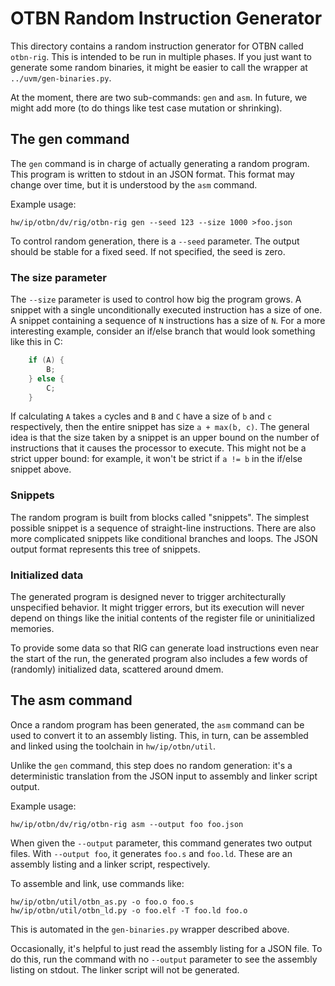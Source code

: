 # OTBN Random Instruction Generator

This directory contains a random instruction generator for OTBN called
`otbn-rig`. This is intended to be run in multiple phases. If you just
want to generate some random binaries, it might be easier to call the
wrapper at `../uvm/gen-binaries.py`.

At the moment, there are two sub-commands: `gen` and `asm`. In future,
we might add more (to do things like test case mutation or shrinking).

## The gen command

The `gen` command is in charge of actually generating a random
program. This program is written to stdout in an JSON format. This
format may change over time, but it is understood by the `asm`
command.

Example usage:
```
hw/ip/otbn/dv/rig/otbn-rig gen --seed 123 --size 1000 >foo.json
```

To control random generation, there is a `--seed` parameter. The
output should be stable for a fixed seed. If not specified, the seed
is zero.

### The size parameter

The `--size` parameter is used to control how big the program grows. A
snippet with a single unconditionally executed instruction has a size
of one. A snippet containing a sequence of `N` instructions has a size
of `N`. For a more interesting example, consider an if/else branch
that would look something like this in C:

```C
    if (A) {
        B;
    } else {
        C;
    }
```

If calculating `A` takes `a` cycles and `B` and `C` have a size of `b`
and `c` respectively, then the entire snippet has size `a + max(b,
c)`. The general idea is that the size taken by a snippet is an upper
bound on the number of instructions that it causes the processor to
execute. This might not be a strict upper bound: for example, it won't
be strict if `a != b` in the if/else snippet above.

### Snippets

The random program is built from blocks called "snippets". The
simplest possible snippet is a sequence of straight-line instructions.
There are also more complicated snippets like conditional branches and
loops. The JSON output format represents this tree of snippets.

### Initialized data

The generated program is designed never to trigger architecturally
unspecified behavior. It might trigger errors, but its execution will
never depend on things like the initial contents of the register file
or uninitialized memories.

To provide some data so that RIG can generate load instructions even
near the start of the run, the generated program also includes a few
words of (randomly) initialized data, scattered around dmem.

## The asm command

Once a random program has been generated, the `asm` command can be
used to convert it to an assembly listing. This, in turn, can be
assembled and linked using the toolchain in `hw/ip/otbn/util`.

Unlike the `gen` command, this step does no random generation: it's a
deterministic translation from the JSON input to assembly and linker
script output.

Example usage:
```
hw/ip/otbn/dv/rig/otbn-rig asm --output foo foo.json
```

When given the `--output` parameter, this command generates two output
files. With `--output foo`, it generates `foo.s` and `foo.ld`. These
are an assembly listing and a linker script, respectively.

To assemble and link, use commands like:
```
hw/ip/otbn/util/otbn_as.py -o foo.o foo.s
hw/ip/otbn/util/otbn_ld.py -o foo.elf -T foo.ld foo.o
```
This is automated in the `gen-binaries.py` wrapper described above.

Occasionally, it's helpful to just read the assembly listing for a
JSON file. To do this, run the command with no `--output` parameter to
see the assembly listing on stdout. The linker script will not be
generated.
